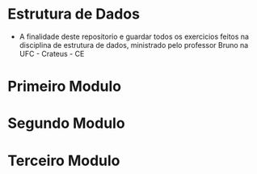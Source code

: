 # Estrutura de Dados
- A finalidade deste repositorio e guardar todos os exercicios feitos na disciplina de estrutura de dados, ministrado pelo professor Bruno na UFC - Crateus - CE
# Primeiro Modulo
# Segundo Modulo
# Terceiro Modulo
